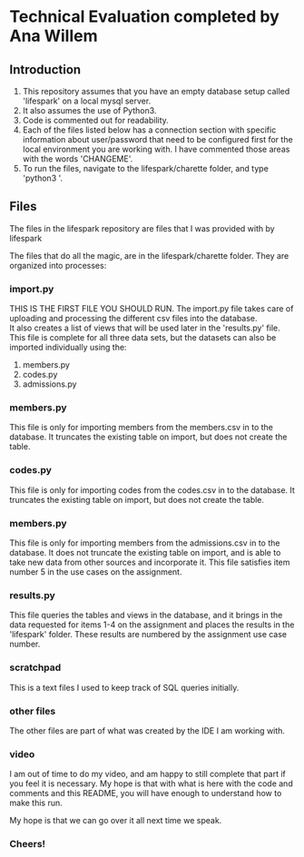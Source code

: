 # Technical Evaluation completed by Ana Willem
## Introduction
1. This repository assumes that you have an empty database setup called 'lifespark' on a local mysql server.
2. It also assumes the use of Python3.
3. Code is commented out for readability.
4. Each of the files listed below has a connection section with specific information about user/password that need to be configured first for the local environment you are working with.  I have commented those areas with the words 'CHANGEME'.
5. To run the files, navigate to the lifespark/charette folder, and type 'python3 <filename>'.

## Files
The files in the lifespark repository are files that I was provided with by lifespark

The files that do all the magic, are in the lifespark/charette folder.  They are organized into processes:

### import.py
THIS IS THE FIRST FILE YOU SHOULD RUN.
The import.py file takes care of uploading and processing the different csv files into the database.  
It also creates a list of views that will be used later in the 'results.py' file.
This file is complete for all three data sets, but the datasets can also be imported individually using the:
1. members.py
2. codes.py
3. admissions.py

### members.py
This file is only for importing members from the members.csv in to the database.
It truncates the existing table on import, but does not create the table.

### codes.py
This file is only for importing codes from the codes.csv in to the database.
It truncates the existing table on import, but does not create the table.

### members.py
This file is only for importing members from the admissions.csv in to the database.
It does not truncate the existing table on import, and is able to take new data from other sources and incorporate it.
This file satisfies item number 5 in the use cases on the assignment.

### results.py
This file queries the tables and views in the database, and it brings in the data requested for items 1-4 on the assignment and places the results in the 'lifespark' folder.  These results are numbered by the assignment use case number.

### scratchpad
This is a text files I used to keep track of SQL queries initially.

### other files
The other files are part of what was created by the IDE I am working with.

### video
I am out of time to do my video, and am happy to still complete that part if you feel it is necessary.  My hope is that with what is here with the code and comments and this README, you will have enough to understand how to make this run.

My hope is that we can go over it all next time we speak.

### Cheers!
